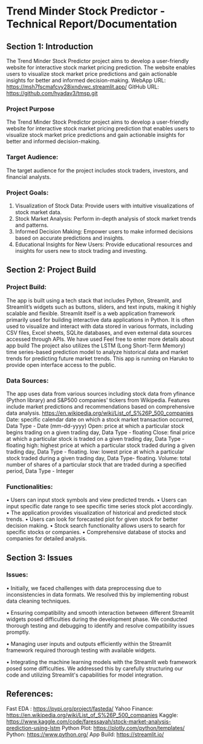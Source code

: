 # Trend Minder Stock Predictor - Technical Report/Documentation

## Section 1: Introduction
The Trend Minder Stock Predictor project aims to develop a user-friendly website for interactive stock market pricing prediction. The website enables users to visualize stock market price predictions and gain actionable insights for better and informed decision-making.
WebApp URL:   https://msh7fscmafcvy28ixndvwc.streamlit.app/
GitHub URL:   https://github.com/hyadav3/tmsp.git

### Project Purpose
The Trend Minder Stock Predictor project aims to develop a user-friendly website for interactive stock market pricing prediction that enables users to visualize stock market price predictions and gain actionable insights for better and informed decision-making.

### Target Audience: 
The target audience for the project includes stock traders, investors, and financial analysts.

### Project Goals:
1.	Visualization of Stock Data: Provide users with intuitive visualizations of stock market data.
2.	Stock Market Analysis: Perform in-depth analysis of stock market trends and patterns.
3.	Informed Decision Making: Empower users to make informed decisions based on accurate predictions and insights.
4.	Educational Insights for New Users: Provide educational resources and insights for users new to stock trading and investing.
   
## Section 2: Project Build

### Project Build: 
The app is built using a tech stack that includes Python, Streamlit, and Streamlit’s widgets such as buttons, sliders, and text inputs, making it highly scalable and flexible. Streamlit itself is a web application framework primarily used for building interactive data applications in Python. It is often used to visualize and interact with data stored in various formats, including CSV files, Excel sheets, SQLite databases, and even external data sources accessed through APIs. We have used <Database type>
Feel free to enter more details about app build 
 The project also utilizes the LSTM (Long Short-Term Memory) time series-based prediction model to analyze historical data and market trends for predicting future market trends. 
This app is running on Haruko to provide open interface access to the public. 

### Data Sources: 
The app uses data from various sources including stock data from yfinance (Python library) and S&P500 companies' tickers from Wikipedia. Features include market predictions and recommendations based on comprehensive data analysis. 
https://en.wikipedia.org/wiki/List_of_S%26P_500_companies
Date: specific calendar date on which a stock market transaction occurred, Data Type - Date (mm-dd-yyyy)
Open: price at which a particular stock begins trading on a given trading day, Data Type - floating
Close: final price at which a particular stock is traded on a given trading day, Data Type - floating
high: highest price at which a particular stock traded during a given trading day, Data Type - floating.
low: lowest price at which a particular stock traded during a given trading day, Data Type- floating.
Volume: total number of shares of a particular stock that are traded during a specified period, Data Type - Integer

### Functionalities:
•	Users can input stock symbols and view predicted trends.
•	Users can input specific date range to see specific time series stock plot accordingly.
•	The application provides visualization of historical and predicted stock trends.
•	Users can look for forecasted plot for given stock for better decision making. 
•	Stock search functionality allows users to search for specific stocks or companies.
•	Comprehensive database of stocks and companies for detailed analysis.

## Section 3: Issues

### Issues:
•	Initially, we faced challenges with data preprocessing due to inconsistencies in data formats. We resolved this by implementing robust data cleaning techniques.

•	Ensuring compatibility and smooth interaction between different Streamlit widgets posed difficulties during the development phase. We conducted thorough testing and debugging to identify and resolve compatibility issues promptly.

•	Managing user inputs and outputs efficiently within the Streamlit framework required thorough testing with available widgets.

•	Integrating the machine learning models with the Streamlit web framework posed some difficulties. We addressed this by carefully structuring our code and utilizing Streamlit's capabilities for model integration.

## References:
Fast EDA :  https://pypi.org/project/fasteda/
Yahoo Finance: https://en.wikipedia.org/wiki/List_of_S%26P_500_companies
Kaggle: https://www.kaggle.com/code/faressayah/stock-market-analysis-prediction-using-lstm
Python Plot: https://plotly.com/python/templates/
Python: https://www.python.org/
App Build: https://streamlit.io/

